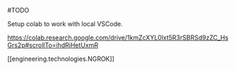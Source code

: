 
#TODO 

Setup colab to work with local VSCode.

https://colab.research.google.com/drive/1kmZcXYL0lxt5R3rSBRSd9zZC_HsGrs2p#scrollTo=ihdRjHetUxmR

[[engineering.technologies.NGROK]]
